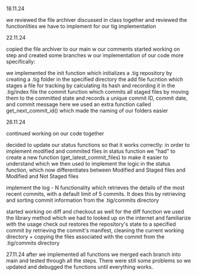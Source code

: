 18.11.24

we reviewed the file archiver discussed in class together and reviewed the functionlities we have to implement for our tig implementation

22.11.24

copied the file archiver to our main w our comments
started working on step and created some branches w our implementation of our code more specifically:

we implemented the init function which initializes a .tig repository by creating a .tig folder in the specified directory
the add file fucntion which stages a file for tracking by calculating its hash and recording it in the .tig/index file
the commit function which commits all staged files by moving them to the committed state and records a unique commit ID, commit date, and commit message here we used an extra function called get_next_commit_id() which made the naming of our folders easier

26.11.24

continued working on our code together

decided to update our status functions so that it works correctly:
in order to implement modified and commited files in status function we "had" to create a new function (get_latest_commit_files) to make it easier to understand which we then used to implement the logic in the status function, which now differentiates between Modified and Staged files and Modified and Not Staged files

implement the log - N functionality which retrieves the details of the most recent commits, with a default limit of 5 commits. It does this by retrieving and sorting commit information from the .tig/commits directory 

started working on diff and checkout as well 
for the diff function we used the library method which we had to looked up on the internet and familiarize with the usage 
check out restores the repository's state to a specified commit by retrieving the commit's manifest, cleaning the current working directory + copying the files associated with the commit from the .tig/commits directory

27.11.24
after we implemented all functions we merged each branch into main and tested through all the steps. There were still some problems so we updated and debugged the functions until everything works.